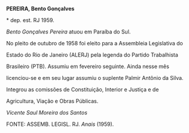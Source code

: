 **PEREIRA, Bento Gonçalves**



\* dep. est. RJ 1959.



*Bento Gonçalves Pereira* atuou em Paraíba do Sul.



No pleito de outubro de 1958 foi eleito para a Assembleia Legislativa do

Estado do Rio de Janeiro (ALERJ) pela legenda do Partido Trabalhista

Brasileiro (PTB). Assumiu em fevereiro seguinte. Ainda nesse mês

licenciou-se e em seu lugar assumiu o suplente Palmir Antônio da Silva.



Integrou as comissões de Constituição, Interior e Justiça e de

Agricultura, Viação e Obras Públicas.



*Vicente Saul Moreira dos Santos*



FONTE: ASSEMB. LEGISL. RJ. *Anais* (1959).


